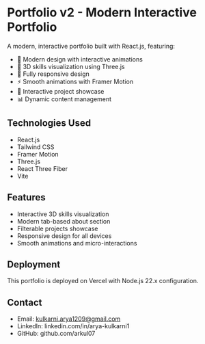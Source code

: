 # Portfolio v2 - Modern Interactive Portfolio

A modern, interactive portfolio built with React.js, featuring:

- 🎨 Modern design with interactive animations
- 🚀 3D skills visualization using Three.js
- 📱 Fully responsive design
- ⚡ Smooth animations with Framer Motion
- 🎯 Interactive project showcase
- 📊 Dynamic content management

## Technologies Used

- React.js
- Tailwind CSS
- Framer Motion
- Three.js
- React Three Fiber
- Vite

## Features

- Interactive 3D skills visualization
- Modern tab-based about section
- Filterable projects showcase
- Responsive design for all devices
- Smooth animations and micro-interactions

## Deployment

This portfolio is deployed on Vercel with Node.js 22.x configuration.

## Contact

- Email: kulkarni.arya1209@gmail.com
- LinkedIn: linkedin.com/in/arya-kulkarni1
- GitHub: github.com/arkul07